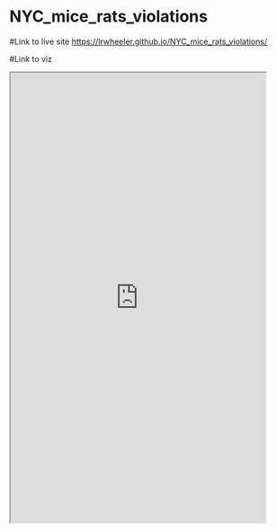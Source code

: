 # NYC_mice_rats_violations
#Link to live site
https://lrwheeler.github.io/NYC_mice_rats_violations/

#Link to viz
<iframe src="https://public.tableau.com/views/NYC_mice_rats_restaurants/Dashboard1?:showVizHome=no&:embed=true" width="90%" height="800"></iframe>


